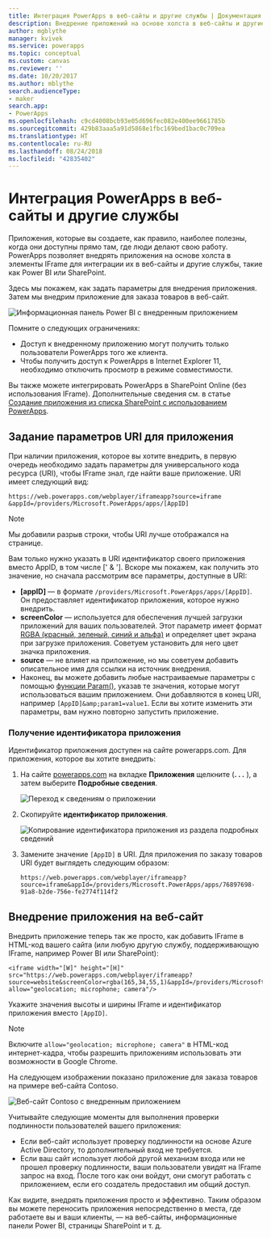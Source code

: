 ```yaml
---
title: Интеграция PowerApps в веб-сайты и другие службы | Документация Майкрософт
description: Внедрение приложений на основе холста в веб-сайты и другие службы.
author: mgblythe
manager: kvivek
ms.service: powerapps
ms.topic: conceptual
ms.custom: canvas
ms.reviewer: ''
ms.date: 10/20/2017
ms.author: mblythe
search.audienceType:
- maker
search.app:
- PowerApps
ms.openlocfilehash: c9cd4008bcb93e05d696fec082e400ee9661785b
ms.sourcegitcommit: 429b83aaa5a91d5868e1fbc169bed1bac0c709ea
ms.translationtype: HT
ms.contentlocale: ru-RU
ms.lasthandoff: 08/24/2018
ms.locfileid: "42835402"
---
```

# <a name="integrate-powerapps-into-websites-and-other-services"></a>Интеграция PowerApps в веб-сайты и другие службы
Приложения, которые вы создаете, как правило, наиболее полезны, когда они доступны прямо там, где люди делают свою работу. PowerApps позволяет внедрять приложения на основе холста в элементы IFrame для интеграции их в веб-сайты и другие службы, такие как Power BI или SharePoint.

Здесь мы покажем, как задать параметры для внедрения приложения. Затем мы внедрим приложение для заказа товаров в веб-сайт.

![Информационная панель Power BI с внедренным приложением](./media/embed-apps-dev/embed-dashboard.png)

Помните о следующих ограничениях:

* Доступ к внедренному приложению могут получить только пользователи PowerApps того же клиента.
* Чтобы получить доступ к PowerApps в Internet Explorer 11, необходимо отключить просмотр в режиме совместимости.

Вы также можете интегрировать PowerApps в SharePoint Online (без использования IFrame). Дополнительные сведения см. в статье [Создание приложения из списка SharePoint с использованием PowerApps](../canvas-apps/generate-app-from-sharepoint-list-interface.md).

## <a name="set-uri-parameters-for-your-app"></a>Задание параметров URI для приложения
При наличии приложения, которое вы хотите внедрить, в первую очередь необходимо задать параметры для универсального кода ресурса (URI), чтобы IFrame знал, где найти ваше приложение. URI имеет следующий вид:

```
https://web.powerapps.com/webplayer/iframeapp?source=iframe
&appId=/providers/Microsoft.PowerApps/apps/[AppID]
```

> [!NOTE]
> Мы добавили разрыв строки, чтобы URI лучше отображался на странице.

Вам только нужно указать в URI идентификатор своего приложения вместо AppID, в том числе [' & ']. Вскоре мы покажем, как получить это значение, но сначала рассмотрим все параметры, доступные в URI:

* **[appID]** — в формате `/providers/Microsoft.PowerApps/apps/[AppID]`. Он предоставляет идентификатор приложения, которое нужно внедрить.
* **screenColor** — используется для обеспечения лучшей загрузки приложений для ваших пользователей. Этот параметр имеет формат [RGBA (красный, зеленый, синий и альфа)](../canvas-apps/functions/function-colors.md) и определяет цвет экрана при загрузке приложения. Советуем установить для него цвет значка приложения.
* **source** — не влияет на приложение, но мы советуем добавить описательное имя для ссылки на источник внедрения.
* Наконец, вы можете добавить любые настраиваемые параметры с помощью [функции Param()](../canvas-apps/functions/function-param.md), указав те значения, которые могут использоваться вашим приложением. Они добавляются в конец URI, например `[AppID]&amp;param1=value1`. Если вы хотите изменить эти параметры, вам нужно повторно запустить приложение.

### <a name="get-the-app-id"></a>Получение идентификатора приложения
Идентификатор приложения доступен на сайте powerapps.com. Для приложения, которое вы хотите внедрить:

1. На сайте [powerapps.com](https://powerapps.microsoft.com) на вкладке **Приложения** щелкните (**. . .** ), а затем выберите **Подробные сведения**.
   
    ![Переход к сведениям о приложении](./media/embed-apps-dev/details.png)
2. Скопируйте **идентификатор приложения**.
   
    ![Копирование идентификатора приложения из раздела подробных сведений](./media/embed-apps-dev/app-id.png)
3. Замените значение `[AppID]` в URI. Для приложения по заказу товаров URI будет выглядеть следующим образом:
   
    ```
    https://web.powerapps.com/webplayer/iframeapp?source=iframe&appId=/providers/Microsoft.PowerApps/apps/76897698-91a8-b2de-756e-fe2774f114f2
    ```

## <a name="embed-your-app-in-a-website"></a>Внедрение приложения на веб-сайт
Внедрить приложение теперь так же просто, как добавить IFrame в HTML-код вашего сайта (или любую другую службу, поддерживающую IFrame, например Power BI или SharePoint):

```
<iframe width="[W]" height="[H]" src="https://web.powerapps.com/webplayer/iframeapp?source=website&screenColor=rgba(165,34,55,1)&appId=/providers/Microsoft.PowerApps/apps/[AppID]" allow="geolocation; microphone; camera"/>
```

Укажите значения высоты и ширины IFrame и идентификатор приложения вместо `[AppID]`.

> [!NOTE]
> Включите `allow="geolocation; microphone; camera"` в HTML-код интернет-кадра, чтобы разрешить приложениям использовать эти возможности в Google Chrome.

На следующем изображении показано приложение для заказа товаров на примере веб-сайта Contoso.

![Веб-сайт Contoso с внедренным приложением](./media/embed-apps-dev/contoso-website.png)

Учитывайте следующие моменты для выполнения проверки подлинности пользователей вашего приложения:

* Если веб-сайт использует проверку подлинности на основе Azure Active Directory, то дополнительный вход не требуется.
* Если ваш сайт использует любой другой механизм входа или не прошел проверку подлинности, ваши пользователи увидят на IFrame запрос на вход. После того как они войдут, они смогут работать с приложением, если его создатель предоставил им общий доступ.

Как видите, внедрять приложения просто и эффективно. Таким образом вы можете переносить приложения непосредственно в места, где работаете вы и ваши клиенты, — на веб-сайты, информационные панели Power BI, страницы SharePoint и т. д.

